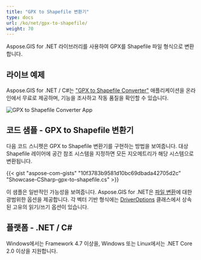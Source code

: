 ```yaml
---
title: "GPX to Shapefile 변환기"
type: docs
url: /ko/net/gpx-to-shapefile/
weight: 70
---
```


Aspose.GIS for .NET 라이브러리를 사용하여 GPX를 Shapefile 파일 형식으로 변환합니다.

## **라이브 예제**

Aspose.GIS for .NET / C#는 ["GPX to Shapefile Converter"](https://products.aspose.app/gis/conversion/gpx-to-shapefile) 애플리케이션을 온라인에서 무료로 제공하며, 기능을 조사하고 작동 품질을 확인할 수 있습니다.

![GPX to Shapefile Converter App](conversion.png)

## **코드 샘플 - GPX to Shapefile 변환기**

다음 코드 스니펫은 GPX to Shapefile 변환기를 구현하는 방법을 보여줍니다. 대상 Shapefile 레이어에 공간 참조 시스템을 지정하면 모든 지오메트리가 해당 시스템으로 변환됩니다. 

{{< gist "aspose-com-gists" "10f3783b9581d10bc69dbada42705d2c" "Showcase-CSharp-gpx-to-shapefile.cs" >}}

이 샘플은 일반적인 가능성을 보여줍니다. Aspose.GIS for .NET은 [파일 변환](https://docs.aspose.com/gis/net/vector-layers/)에 대한 광범위한 옵션을 제공합니다. 각 벡터 기반 형식에는 [DriverOptions](https://reference.aspose.com/gis/net/aspose.gis/driveroptions) 클래스에서 상속된 고유의 읽기/쓰기 옵션이 있습니다.

## **플랫폼 - .NET / C#**

Windows에서는 Framework 4.7 이상을, Windows 또는 Linux에서는 .NET Core 2.0 이상을 지원합니다.
